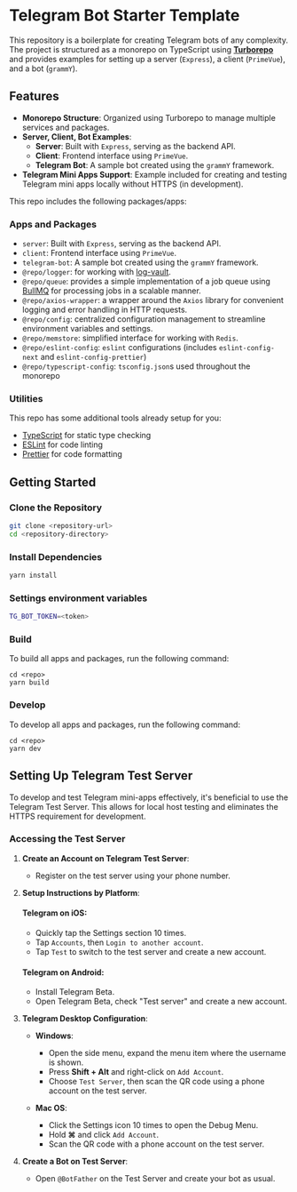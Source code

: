 # Telegram Bot Starter Template

This repository is a boilerplate for creating Telegram bots of any complexity. The project is structured as a monorepo on TypeScript using [**Turborepo**](https://turbo.build/) and provides examples for setting up a server (`Express`), a client (`PrimeVue`), and a bot (`grammY`).

## Features

- **Monorepo Structure**: Organized using Turborepo to manage multiple services and packages.
- **Server, Client, Bot Examples**:
  - **Server**: Built with `Express`, serving as the backend API.
  - **Client**: Frontend interface using `PrimeVue`.
  - **Telegram Bot**: A sample bot created using the `grammY` framework.
- **Telegram Mini Apps Support**: Example included for creating and testing Telegram mini apps locally without HTTPS (in development).

This repo includes the following packages/apps:

### Apps and Packages

- `server`: Built with `Express`, serving as the backend API.
- `client`: Frontend interface using `PrimeVue`.
- `telegram-bot`: A sample bot created using the `grammY` framework.
- `@repo/logger`: for working with [log-vault](https://www.npmjs.com/package/log-vault).
- `@repo/queue`: provides a simple implementation of a job queue using [BullMQ](https://docs.bullmq.io/) for processing jobs in a scalable manner.
- `@repo/axios-wrapper`: a wrapper around the `Axios` library for convenient logging and error handling in HTTP requests.
- `@repo/config`: centralized configuration management to streamline environment variables and settings.
- `@repo/memstore`: simplified interface for working with `Redis`.
- `@repo/eslint-config`: `eslint` configurations (includes `eslint-config-next` and `eslint-config-prettier`)
- `@repo/typescript-config`: `tsconfig.json`s used throughout the monorepo

### Utilities

This repo has some additional tools already setup for you:

- [TypeScript](https://www.typescriptlang.org/) for static type checking
- [ESLint](https://eslint.org/) for code linting
- [Prettier](https://prettier.io) for code formatting

## Getting Started

### Clone the Repository
```bash
git clone <repository-url>
cd <repository-directory>
```

### Install Dependencies
```bash
yarn install
```

### Settings environment variables
```bash
TG_BOT_TOKEN=<token>
```

### Build

To build all apps and packages, run the following command:

```
cd <repo>
yarn build
```

### Develop

To develop all apps and packages, run the following command:

```
cd <repo>
yarn dev
```

## Setting Up Telegram Test Server

To develop and test Telegram mini-apps effectively, it's beneficial to use the Telegram Test Server. This allows for local host testing and eliminates the HTTPS requirement for development.

### Accessing the Test Server

1. **Create an Account on Telegram Test Server**:
   - Register on the test server using your phone number.

2. **Setup Instructions by Platform**:

   #### Telegram on iOS:
   - Quickly tap the Settings section 10 times.
   - Tap `Accounts`, then `Login to another account`.
   - Tap `Test` to switch to the test server and create a new account.

   #### Telegram on Android:
   - Install Telegram Beta.
   - Open Telegram Beta, check "Test server" and create a new account.

3. **Telegram Desktop Configuration**:

   - **Windows**:
     - Open the side menu, expand the menu item where the username is shown.
     - Press **Shift + Alt** and right-click on `Add Account`.
     - Choose `Test Server`, then scan the QR code using a phone account on the test server.
   
   - **Mac OS**:
     - Click the Settings icon 10 times to open the Debug Menu.
     - Hold **⌘** and click `Add Account`.
     - Scan the QR code with a phone account on the test server.

4. **Create a Bot on Test Server**:
   - Open `@BotFather` on the Test Server and create your bot as usual.